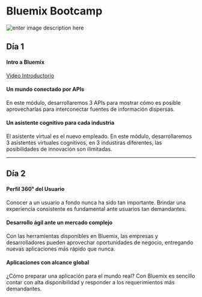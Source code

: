Bluemix Bootcamp
===================
![enter image description here](https://login.ng.bluemix.net/UAALoginServerWAR/logo_bluemix_light.svg)

Día 1
-------------

#### <i class="icon-file"></i> Intro a Bluemix

[Video Introductorio](https://www.youtube.com/edit?o=U&video_id=2W1Y2wylBj4)

#### <i class="icon-file"></i> Un mundo conectado por APIs
En este módulo, desarrollaremos 3 APIs para mostrar cómo es posible aprovecharlas para interconectar fuentes de información dispersas.
#### <i class="icon-file"></i> Un asistente cognitivo para cada industria
El asistente virtual es el nuevo empleado. En este módulo, desarrollaremos 3 asistentes virtuales cognitivos, en 3 industiras diferentes, las posibilidades de innovación son ilimitadas.

----------

Día 2
-------------
#### <i class="icon-file"></i> Perfil 360° del Usuario
Conocer a un usuario a fondo nunca ha sido tan importante. Brindar una experiencia consistente es fundamental ante usuarios tan demandantes.
#### <i class="icon-file"></i> Desarrollo ágil ante un mercado complejo
Con las herramientas disponibles en Bluemix, las empresas y desarrolladores pueden aprovechar oportunidades de negocio, entregando nuevas aplicaciones más rápido que nunca.
#### <i class="icon-file"></i> Aplicaciones con alcance global
¿Cómo preparar una aplicación para el mundo real? Con Bluemix es sencillo contar con alta disponibilidad y responder a los requerimientos más demandantes.